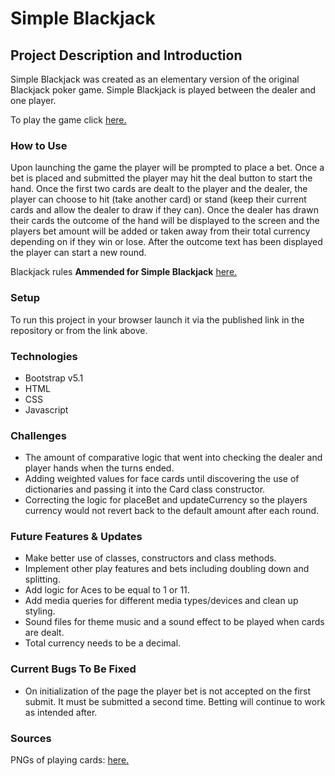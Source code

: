 # Simple Blackjack

## Project Description and Introduction
Simple Blackjack was created as an elementary version of the original Blackjack poker game. Simple Blackjack is played between the dealer and one player.

To play the game click [here.](https://bdfroehlich.github.io/MP1-SimpleBlackJack/?# "This link will take you to Simple Blackjack.")

### How to Use
Upon launching the game the player will be prompted to place a bet. Once a bet is placed and submitted the player may hit the deal button to start the hand. Once the first two cards are dealt to the player and the dealer, the player can choose to hit (take another card) or stand (keep their current cards and allow the dealer to draw if they can). Once the dealer has drawn their cards the outcome of the hand will be displayed to the screen and the players bet amount will be added or taken away from their total currency depending on if they win or lose. After the outcome text has been displayed the player can start a new round.

Blackjack rules **Ammended for Simple Blackjack** [here.](https://www.ildado.com/blackjack_rules.html "This link will take you the rules of Blackjack.")

### Setup
To run this project in your browser launch it via the published link in the repository or from the link above.

### Technologies
- Bootstrap v5.1
- HTML
- CSS
- Javascript

### Challenges
- The amount of comparative logic that went into checking the dealer and player hands when the turns ended.
- Adding weighted values for face cards until discovering the use of dictionaries and passing it into the Card class constructor.
- Correcting the logic for placeBet and updateCurrency so the players currency would not revert back to the default amount after each round.

### Future Features & Updates
- Make better use of classes, constructors and class methods.
- Implement other play features and bets including doubling down and splitting.
- Add logic for Aces to be equal to 1 or 11.
- Add media queries for different media types/devices and clean up styling.
- Sound files for theme music and a sound effect to be played when cards are dealt.
- Total currency needs to be a decimal.

### Current Bugs To Be Fixed
- On initialization of the page the player bet is not accepted on the first submit. It must be submitted a second time. Betting will continue to work as intended after.

### Sources
PNGs of playing cards: [here.](https://code.google.com/archive/p/vector-playing-cards "This link will take you the deck of cards PNG download.")

